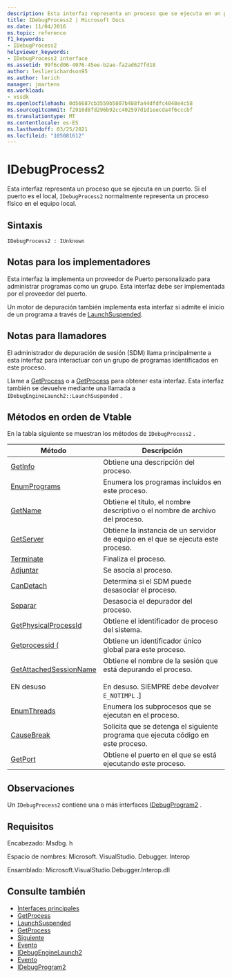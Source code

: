 ```yaml
---
description: Esta interfaz representa un proceso que se ejecuta en un puerto.
title: IDebugProcess2 | Microsoft Docs
ms.date: 11/04/2016
ms.topic: reference
f1_keywords:
- IDebugProcess2
helpviewer_keywords:
- IDebugProcess2 interface
ms.assetid: 99f6cd06-4076-45ee-b2ae-fa2ad627fd18
author: leslierichardson95
ms.author: lerich
manager: jmartens
ms.workload:
- vssdk
ms.openlocfilehash: 0d56687cb3559b5807b488fa44dfdfc4048e4c58
ms.sourcegitcommit: f2916d8fd296b92cc402597d1d1eecda4f6cccbf
ms.translationtype: MT
ms.contentlocale: es-ES
ms.lasthandoff: 03/25/2021
ms.locfileid: "105081612"
---
```

# <a name="idebugprocess2"></a>IDebugProcess2
Esta interfaz representa un proceso que se ejecuta en un puerto. Si el puerto es el local, `IDebugProcess2` normalmente representa un proceso físico en el equipo local.

## <a name="syntax"></a>Sintaxis

```
IDebugProcess2 : IUnknown
```

## <a name="notes-for-implementers"></a>Notas para los implementadores
 Esta interfaz la implementa un proveedor de Puerto personalizado para administrar programas como un grupo. Esta interfaz debe ser implementada por el proveedor del puerto.

 Un motor de depuración también implementa esta interfaz si admite el inicio de un programa a través de [LaunchSuspended](../../../extensibility/debugger/reference/idebugenginelaunch2-launchsuspended.md).

## <a name="notes-for-callers"></a>Notas para llamadores
 El administrador de depuración de sesión (SDM) llama principalmente a esta interfaz para interactuar con un grupo de programas identificados en este proceso.

 Llame a [GetProcess](../../../extensibility/debugger/reference/idebugprogram2-getprocess.md) o a [GetProcess](../../../extensibility/debugger/reference/idebugport2-getprocess.md) para obtener esta interfaz. Esta interfaz también se devuelve mediante una llamada a `IDebugEngineLaunch2::LaunchSuspended` .

## <a name="methods-in-vtable-order"></a>Métodos en orden de Vtable
 En la tabla siguiente se muestran los métodos de `IDebugProcess2` .

|Método|Descripción|
|------------|-----------------|
|[GetInfo](../../../extensibility/debugger/reference/idebugprocess2-getinfo.md)|Obtiene una descripción del proceso.|
|[EnumPrograms](../../../extensibility/debugger/reference/idebugprocess2-enumprograms.md)|Enumera los programas incluidos en este proceso.|
|[GetName](../../../extensibility/debugger/reference/idebugprocess2-getname.md)|Obtiene el título, el nombre descriptivo o el nombre de archivo del proceso.|
|[GetServer](../../../extensibility/debugger/reference/idebugprocess2-getserver.md)|Obtiene la instancia de un servidor de equipo en el que se ejecuta este proceso.|
|[Terminate](../../../extensibility/debugger/reference/idebugprocess2-terminate.md)|Finaliza el proceso.|
|[Adjuntar](../../../extensibility/debugger/reference/idebugprocess2-attach.md)|Se asocia al proceso.|
|[CanDetach](../../../extensibility/debugger/reference/idebugprocess2-candetach.md)|Determina si el SDM puede desasociar el proceso.|
|[Separar](../../../extensibility/debugger/reference/idebugprocess2-detach.md)|Desasocia el depurador del proceso.|
|[GetPhysicalProcessId](../../../extensibility/debugger/reference/idebugprocess2-getphysicalprocessid.md)|Obtiene el identificador de proceso del sistema.|
|[Getprocessid (](../../../extensibility/debugger/reference/idebugprocess2-getprocessid.md)|Obtiene un identificador único global para este proceso.|
|[GetAttachedSessionName](../../../extensibility/debugger/reference/idebugprocess2-getattachedsessionname.md)<br /><br /> EN desuso|Obtiene el nombre de la sesión que está depurando el proceso.<br /><br /> En desuso. SIEMPRE debe devolver `E_NOTIMPL` .]|
|[EnumThreads](../../../extensibility/debugger/reference/idebugprocess2-enumthreads.md)|Enumera los subprocesos que se ejecutan en el proceso.|
|[CauseBreak](../../../extensibility/debugger/reference/idebugprocess2-causebreak.md)|Solicita que se detenga el siguiente programa que ejecuta código en este proceso.|
|[GetPort](../../../extensibility/debugger/reference/idebugprocess2-getport.md)|Obtiene el puerto en el que se está ejecutando este proceso.|

## <a name="remarks"></a>Observaciones
 Un `IDebugProcess2` contiene una o más interfaces [IDebugProgram2](../../../extensibility/debugger/reference/idebugprogram2.md) .

## <a name="requirements"></a>Requisitos
 Encabezado: Msdbg. h

 Espacio de nombres: Microsoft. VisualStudio. Debugger. Interop

 Ensamblado: Microsoft.VisualStudio.Debugger.Interop.dll

## <a name="see-also"></a>Consulte también
- [Interfaces principales](../../../extensibility/debugger/reference/core-interfaces.md)
- [GetProcess](../../../extensibility/debugger/reference/idebugport2-getprocess.md)
- [LaunchSuspended](../../../extensibility/debugger/reference/idebugenginelaunch2-launchsuspended.md)
- [GetProcess](../../../extensibility/debugger/reference/idebugprogram2-getprocess.md)
- [Siguiente](../../../extensibility/debugger/reference/ienumdebugprocesses2-next.md)
- [Evento](../../../extensibility/debugger/reference/idebugportevents2-event.md)
- [IDebugEngineLaunch2](../../../extensibility/debugger/reference/idebugenginelaunch2.md)
- [Evento](../../../extensibility/debugger/reference/idebugeventcallback2-event.md)
- [IDebugProgram2](../../../extensibility/debugger/reference/idebugprogram2.md)
